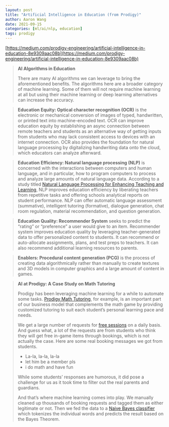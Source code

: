 ```yaml
---
layout: post
title: "Artificial Intelligence in Education (from Prodigy)"
author: Aaron Wang
date: 2021-09-15
categories: [ml/ai/nlp, education]
tags: prodigy
---
```

[https://medium.com/prodigy-engineering/artificial-intelligence-in-education-8e9309aac08b](https://medium.com/prodigy-engineering/artificial-intelligence-in-education-8e9309aac08b)

> **AI Algorithms in Education**
> 
> There are many AI algorithms we can leverage to bring the aforementioned benefits. The algorithms here are a broader category of machine learning. Some of them will not require machine learning at all but using their machine learning or deep learning alternatives can increase the accuracy.

> **Education Equity: Optical character recognition (OCR)** is the electronic or mechanical conversion of images of typed, handwritten, or printed text into machine-encoded text. OCR can improve education equity by establishing an async connection between remote teachers and students as an alternative way of getting inputs from students who may lack consistent access to devices with an internet connection. OCR also provides the foundation for natural language processing by digitalizing handwriting data onto the cloud, which educators can analyze afterward.

> **Education Efficiency: Natural language processing (NLP)** is concerned with the interactions between computers and human language, and in particular, how to program computers to process and analyze large amounts of natural language data. According to a study titled [Natural Language Processing for Enhancing Teaching and Learning](https://ojs.aaai.org/index.php/AAAI/article/view/9879), NLP improves education efficiency by liberating teachers from repetitive tasks and offering schools analytical reports on student performance. NLP can offer automatic language assessment (summative), intelligent tutoring (formative), dialogue generation, chat room regulation, material recommendation, and question generation.

> **Education Quality: Recommender System** seeks to predict the “rating” or “preference” a user would give to an item. Recommender system improves education quality by leveraging teacher-generated data to offer personalized content to students. It can recommend or auto-allocate assignments, plans, and test preps to teachers. It can also recommend additional learning resources to parents.

> **Enablers: Procedural content generation (PCG)** is the process of creating data algorithmically rather than manually to create textures and 3D models in computer graphics and a large amount of content in games.

> **AI at Prodigy: A Case Study on Math Tutoring**
> 
> Prodigy has been leveraging machine learning for a while to automate some tasks. [Prodigy Math Tutoring](https://www.prodigygame.com/main-en/tutoring/), for example, is an important part of our business model that complements the math game by providing customized tutoring to suit each student’s personal learning pace and needs.
> 
> We get a large number of requests for [free sessions](https://www.prodigygame.com/tutoring/public/identification/) on a daily basis. And guess what, a lot of the requests are from students who think they will get free in-game items through bookings, which is not actually the case. Here are some real booking messages we got from students.
>
> - La-la, la-la, la-la
> - let him be a member pls
> - i do math and have fun
> 
> While some students’ responses are humorous, it did pose a challenge for us as it took time to filter out the real parents and guardians.
>
> And that’s where machine learning comes into play. We manually cleaned up thousands of booking requests and tagged them as either legitimate or not. Then we fed the data to a [Naive Bayes classifier](https://en.wikipedia.org/wiki/Naive_Bayes_classifier) which tokenizes the individual words and predicts the result based on the Bayes Theorem.